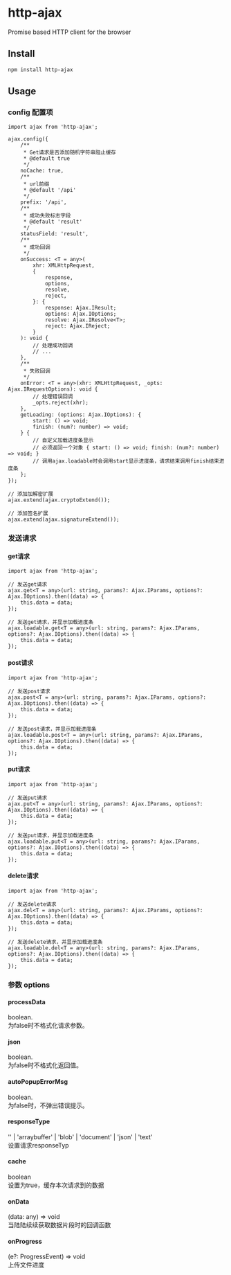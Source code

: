 # http-ajax
Promise based HTTP client for the browser

## Install

```bash
npm install http-ajax
``` 

## Usage

### config 配置项

```
import ajax from 'http-ajax';

ajax.config({
    /**
     * Get请求是否添加随机字符串阻止缓存
     * @default true
     */
    noCache: true,
    /**
     * url前缀
     * @default '/api'
     */
    prefix: '/api',
    /**
     * 成功失败标志字段
     * @default 'result'
     */
    statusField: 'result',
    /**
     * 成功回调
     */
    onSuccess: <T = any>(
        xhr: XMLHttpRequest,
        {
            response,
            options,
            resolve,
            reject,
        }: { 
            response: Ajax.IResult; 
            options: Ajax.IOptions; 
            resolve: Ajax.IResolve<T>; 
            reject: Ajax.IReject;
        }
    ): void {
        // 处理成功回调
        // ...
    },
    /**
     * 失败回调
     */
    onError: <T = any>(xhr: XMLHttpRequest, _opts: Ajax.IRequestOptions): void {
        // 处理错误回调
        _opts.reject(xhr);
    },
    getLoading: (options: Ajax.IOptions): {
        start: () => void;
        finish: (num?: number) => void;
    } {
        // 自定义加载进度条显示
        // 必须返回一个对象 { start: () => void; finish: (num?: number) => void; }
        // 调用ajax.loadable时会调用start显示进度条，请求结束调用finish结束进度条
    };
});

// 添加加解密扩展
ajax.extend(ajax.cryptoExtend());

// 添加签名扩展
ajax.extend(ajax.signatureExtend());
```

### 发送请求

#### get请求

```
import ajax from 'http-ajax';

// 发送get请求
ajax.get<T = any>(url: string, params?: Ajax.IParams, options?: Ajax.IOptions).then((data) => {
    this.data = data;
});

// 发送get请求，并显示加载进度条
ajax.loadable.get<T = any>(url: string, params?: Ajax.IParams, options?: Ajax.IOptions).then((data) => {
    this.data = data;
});
```

#### post请求

```
import ajax from 'http-ajax';

// 发送post请求
ajax.post<T = any>(url: string, params?: Ajax.IParams, options?: Ajax.IOptions).then((data) => {
    this.data = data;
});

// 发送post请求，并显示加载进度条
ajax.loadable.post<T = any>(url: string, params?: Ajax.IParams, options?: Ajax.IOptions).then((data) => {
    this.data = data;
});
```

#### put请求

```
import ajax from 'http-ajax';

// 发送put请求
ajax.put<T = any>(url: string, params?: Ajax.IParams, options?: Ajax.IOptions).then((data) => {
    this.data = data;
});

// 发送put请求，并显示加载进度条
ajax.loadable.put<T = any>(url: string, params?: Ajax.IParams, options?: Ajax.IOptions).then((data) => {
    this.data = data;
});
```

#### delete请求

```
import ajax from 'http-ajax';

// 发送delete请求
ajax.del<T = any>(url: string, params?: Ajax.IParams, options?: Ajax.IOptions).then((data) => {
    this.data = data;
});

// 发送delete请求，并显示加载进度条
ajax.loadable.del<T = any>(url: string, params?: Ajax.IParams, options?: Ajax.IOptions).then((data) => {
    this.data = data;
});
```

### 参数 options

#### processData
boolean.  
为false时不格式化请求参数。

#### json
boolean.  
为false时不格式化返回值。

#### autoPopupErrorMsg
boolean.  
为false时，不弹出错误提示。

#### responseType
'' | 'arraybuffer' | 'blob' | 'document' | 'json' | 'text'  
设置请求responseTyp

#### cache
boolean  
设置为true，缓存本次请求到的数据

#### onData
(data: any) => void  
当陆陆续续获取数据片段时的回调函数

#### onProgress
(e?: ProgressEvent) => void  
上传文件进度


